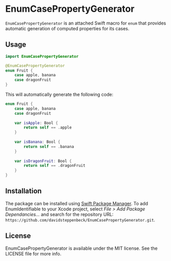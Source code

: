 # EnumCasePropertyGenerator

`EnumCasePropertyGenerator` is an attached Swift macro for `enum` that provides automatic generation of computed properties for its cases.

## Usage

```swift
import EnumCasePropertyGenerator

@EnumCasePropertyGenerator
enum Fruit {
    case apple, banana
    case dragonFruit
}
```

This will automatically generate the following code:

```swift
enum Fruit {
    case apple, banana
    case dragonFruit
    
    var isApple: Bool {
        return self == .apple
    }
    
    var isBanana: Bool {
        return self == .banana
    }
    
    var isDragonFruit: Bool {
        return self == .dragonFruit
    }
}
```

## Installation

The package can be installed using [Swift Package Manager](https://swift.org/package-manager/). To add EnumIdentifiable to your Xcode project, select *File > Add Package Dependancies...* and search for the repository URL: `https://github.com/davidsteppenbeck/EnumCasePropertyGenerator.git`.

## License

EnumCasePropertyGenerator is available under the MIT license. See the LICENSE file for more info.
